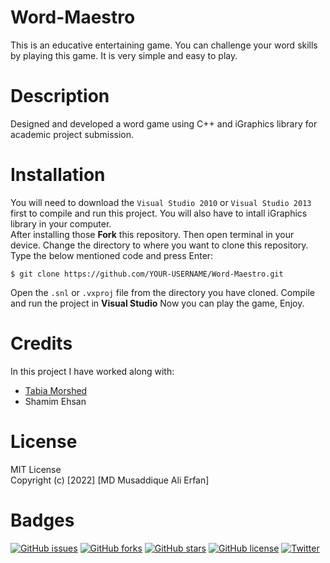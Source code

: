 # Word-Maestro
This is an educative entertaining game. You can challenge your word skills by playing this game. It is very simple and easy to play.
# Description
Designed and developed a word game using C++ and iGraphics library for academic project submission.  
# Installation
You will need to download the `Visual Studio 2010` or `Visual Studio 2013` first to compile and run this project. You will also have to intall iGraphics library in your computer.  
After installing those **Fork** this repository. Then open terminal in your device. Change the directory to where you want to clone this repository. Type the below mentioned code and press Enter:  
```
$ git clone https://github.com/YOUR-USERNAME/Word-Maestro.git
```
Open the `.snl` or `.vxproj` file from the directory you have cloned. Compile and run the project in **Visual Studio** Now you can play the game, Enjoy.
# Credits
In this project I have worked along with:
 - [Tabia Morshed](https://github.com/tprokriti)
 - Shamim Ehsan
# License
MIT License  
Copyright (c) [2022]  [MD Musaddique Ali Erfan]
# Badges
[![GitHub issues](https://img.shields.io/github/issues/MMALI3287/Word-Maestro)](https://github.com/MMALI3287/Word-Maestro/issues)
[![GitHub forks](https://img.shields.io/github/forks/MMALI3287/Word-Maestro)](https://github.com/MMALI3287/Word-Maestro/network)
[![GitHub stars](https://img.shields.io/github/stars/MMALI3287/Word-Maestro)](https://github.com/MMALI3287/Word-Maestro/stargazers)
[![GitHub license](https://img.shields.io/github/license/MMALI3287/Word-Maestro)](https://github.com/MMALI3287/Word-Maestro/blob/master/LICENSE)
[![Twitter](https://img.shields.io/twitter/url?style=social)](https://twitter.com/MusaddiqueMMALI/status/1524051753943322624)
